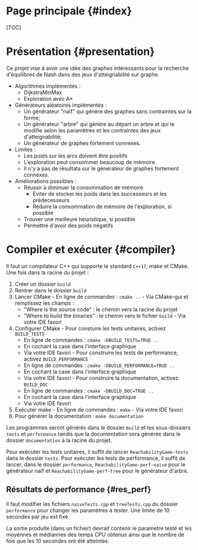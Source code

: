 Page principale {#index}
=======
[TOC]

# Présentation {#presentation}
Ce projet vise à avoir une idée des graphes intéressants pour la recherche d'équilibres de Nash dans des jeux d'atteignabilité sur graphe.

  - Algorithmes implémentés :
    - DijkstraMinMax
    - Exploration avec A*
  - Générateurs aléatoires implémentés :
    - Un générateur "naïf" qui génère des graphes sans contraintes sur la forme;
    - Un générateur "arbre" qui génère au départ un arbre et qui le modifie selon les paramètres et les contraintes des jeux d'atteignabilité;
    - Un générateur de graphes fortement connexes.
  - Limites :
    - Les poids sur les arcs doivent être positifs
    - L'exploration peut consommer beaucoup de mémoire
    - Il n'y a pas de résultats sur le générateur de graphes fortement connexes.
  - Améliorations possibles :
    - Réussir à diminuer la consommation de mémoire
      - Eviter de stocker les poids dans les successeurs et les prédecesseurs
      - Réduire la consommation de mémoire de l'exploration, si possible
    - Trouver une meilleure heuristique, si possible
    - Permettre d'avoir des poids négatifs

# Compiler et exécuter {#compiler}
Il faut un compilateur C++ qui supporte le standard `C++17`, make et CMake. Une fois dans la racine du projet :
  1. Créer un dossier `build`
  2. Rentrer dans le dossier `build`
  3. Lancer CMake
    - En ligne de commandes : `cmake ..`
    - Via CMake-gui et remplissez les champs :
      - "Where is the source code" : le chemin vers la racine du projet
      - "Where to build the binaries" : le chemin vers le fichier `build`
    - Via votre IDE favori
  4. Configurer CMake
    - Pour constuire les tests unitaires, activez `BUILD_TESTS`
      - En ligne de commandes : `cmake -DBUILD_TESTS=TRUE ..`
      - En cochant la case dans l'interface graphique
      - Via votre IDE favori
    - Pour construire les tests de performance, activez `BUILD_PERFORMANCE`
      - En ligne de commandes : `cmake -DBUILD_PERFORMANCE=TRUE ..`
      - En cochant la case dans l'interface graphique
      - Via votre IDE favori
    - Pour construire la documentation, activez `BUILD_DOC`
      - En ligne de commandes : `cmake -DBUILD_DOC=TRUE ..`
      - En cochant la case dans l'interface graphique
      - Via votre IDE favori
  5. Exécuter make
    - En ligne de commandes : `make`
    - Via votre IDE favori
  6. Pour générer la documentation : `make documentation`

Les programmes seront générés dans le dossier `build` et les sous-dossiers `tests` et `performance` tandis que la documentation sera générée dans le dossier `documentation` à la racine du projet.

Pour exécuter les tests unitaires, il suffit de lancer `ReachabilityGame-tests` dans le dossier `tests`. Pour exécuter les tests de performance, il suffit de lancer, dans le dossier `performance`, `ReachabilityGame-perf-naive` pour le générateur naïf et `ReachabilityGame-perf-tree` pour le générateur d'arbre.

## Résultats de performance {#res_perf}
Il faut modifier les fichiers `naiveTests.cpp` et `treeTests.cpp` du dossier `performance` pour changer les paramètres à tester. Une limite de 10 secondes par jeu est fixé.

La sortie produite (dans un fichier) devrait contenir le paramètre testé et les moyennes et médiannes des temps CPU obtenus ainsi que le nombre de fois que les 10 secondes ont été atteintes.

